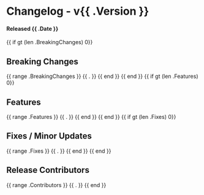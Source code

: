 # Changelog - v{{ .Version }}
#### Released {{ .Date }}
{{ if gt (len .BreakingChanges) 0}}
## Breaking Changes
{{ range .BreakingChanges }}
    {{ . }}
{{ end }}
{{ end }}
{{ if gt (len .Features) 0}}
## Features
{{ range .Features }}
{{ . }}
{{ end }}
{{ end }}
{{ if gt (len .Fixes) 0}}
## Fixes / Minor Updates
{{ range .Fixes }}
{{ . }}
{{ end }}
{{ end }}
## Release Contributors
{{ range .Contributors }}
{{ . }}
{{ end }}